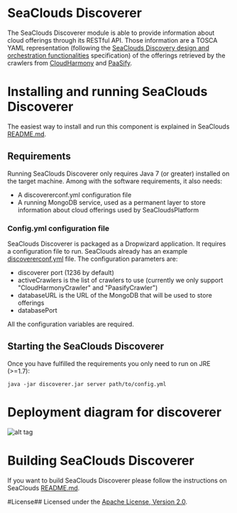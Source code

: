 SeaClouds Discoverer
====================

The SeaClouds Discoverer module is able to provide information about cloud offerings through its RESTful API.
Those information are a TOSCA YAML representation (following the [SeaClouds Discovery design and orchestration functionalities](http://www.seaclouds-project.eu/deliverables/SEACLOUDS-D3.2%20Discovery_design_and_orchestration_functionalities.pdf) specification) of the offerings retrieved by the crawlers from [CloudHarmony](https://cloudharmony.com) and [PaaSify](http://www.paasify.it).

# Installing and running SeaClouds Discoverer
The easiest way to install and run this component is explained in SeaClouds [README.md](../README.md).

## Requirements
Running SeaClouds Discoverer only requires Java 7 (or greater) installed on the target machine. Among with the software requirements, it also needs:

- A discovererconf.yml configuration file
- A running MongoDB service, used as a permanent layer to store information about cloud offerings used by SeaCloudsPlatform

### Config.yml configuration file
SeaClouds Discoverer is packaged as a Dropwizard application. It requires a configuration file to run. SeaClouds already has an example [discovererconf.yml](./discovererconf.yml)
file. The configuration parameters are:

- discoverer port (1236 by default)
- activeCrawlers is the list of crawlers to use (currently we only support "CloudHarmonyCrawler" and "PaasifyCrawler")
- databaseURL is the URL of the MongoDB that will be used to store offerings
- databasePort

All the configuration variables are required.

## Starting the SeaClouds Discoverer
Once you have fulfilled the requirements you only need to run on JRE (>=1.7):

``` java -jar discoverer.jar server path/to/config.yml ```

# Deployment diagram for discoverer
![alt tag](discoverer.png)

# Building SeaClouds Discoverer
If you want to build SeaClouds Discoverer please follow the instructions on SeaClouds [README.md](../README.md).

#License##
Licensed under the [Apache License, Version 2.0](http://www.apache.org/licenses/LICENSE-2.0).